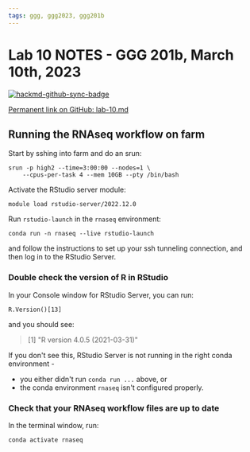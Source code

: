 ```yaml
---
tags: ggg, ggg2023, ggg201b
---
```


# Lab 10 NOTES - GGG 201b, March 10th, 2023

[![hackmd-github-sync-badge](https://hackmd.io/vx34rLcAQu6GR-_Gv8r9qw/badge)](https://hackmd.io/vx34rLcAQu6GR-_Gv8r9qw)


[Permanent link on GitHub: lab-10.md](https://github.com/ngs-docs/2023-ggg-201b-lab/blob/main/lab-10.md)

## Running the RNAseq workflow on farm

Start by sshing into farm and do an srun:
```
srun -p high2 --time=3:00:00 --nodes=1 \
    --cpus-per-task 4 --mem 10GB --pty /bin/bash
```

Activate the RStudio server module:
```
module load rstudio-server/2022.12.0
```

Run `rstudio-launch` in the `rnaseq` environment:
```
conda run -n rnaseq --live rstudio-launch
```

and follow the instructions to set up your ssh tunneling connection, and then log in to the RStudio Server.

### Double check the version of R in RStudio

In your Console window for RStudio Server, you can run:

```
R.Version()[13]
```

and you should see:

>[1] "R version 4.0.5 (2021-03-31)"

If you don't see this, RStudio Server is not running in the right conda environment -
* you either didn't run `conda run ...` above, or
* the conda environment `rnaseq` isn't configured properly.

### Check that your RNAseq workflow files are up to date

In the terminal window, run:
```
conda activate rnaseq
